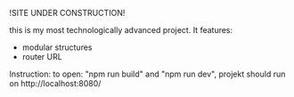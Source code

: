 !SITE UNDER CONSTRUCTION!

this is my most technologically advanced project.
It features:
- modular structures
- router URL


Instruction:
to open: "npm run build" and "npm run dev",
projekt should run on http://localhost:8080/
